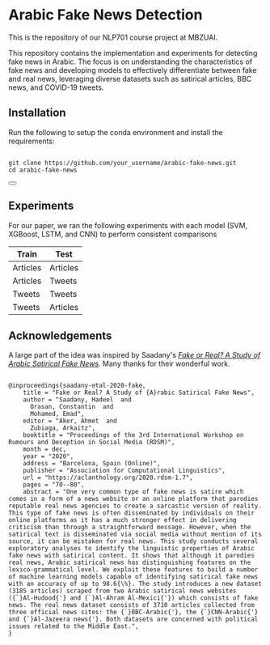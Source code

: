 # Arabic Fake News Detection

This is the repository of our NLP701 course project at MBZUAI.

This repository contains the implementation and experiments for detecting fake news in Arabic. The focus is on understanding the characteristics of fake news and developing models to effectively differentiate between fake and real news, leveraging diverse datasets such as satirical articles, BBC news, and COVID-19 tweets.


## Installation
Run the following to setup the conda environment and install the requirements:
<pre>
<code>
git clone https://github.com/your_username/arabic-fake-news.git
cd arabic-fake-news
</code>
<button onclick="copyToClipboard(this.previousElementSibling.innerText)"></button>
</pre>

<!--## Usage 
To Run the experiments please run the following code, 
- 

<pre>
<code>

</code>
<button onclick="copyToClipboard(this.previousElementSibling.innerText)"></button>
</pre> -->


## Experiments
For our paper, we ran the following experiments with each model (SVM, XGBoost, LSTM, and CNN) to perform consistent comparisons

| Train | Test  | 
|-----------------|--------------------------|
| Articles   | Articles  | 
| Articles   | Tweets    | 
| Tweets     | Tweets    | 
| Tweets     | Articles  | 


## Acknowledgements
A large part of the idea was inspired by Saadany's [ _Fake or Real? A Study of Arabic Satirical Fake News_](https://aclanthology.org/2020.rdsm-1.7/). Many thanks for their wonderful work.
<pre>
<code>
@inproceedings{saadany-etal-2020-fake,
    title = "Fake or Real? A Study of {A}rabic Satirical Fake News",
    author = "Saadany, Hadeel  and
      Orasan, Constantin  and
      Mohamed, Emad",
    editor = "Aker, Ahmet  and
      Zubiaga, Arkaitz",
    booktitle = "Proceedings of the 3rd International Workshop on Rumours and Deception in Social Media (RDSM)",
    month = dec,
    year = "2020",
    address = "Barcelona, Spain (Online)",
    publisher = "Association for Computational Linguistics",
    url = "https://aclanthology.org/2020.rdsm-1.7",
    pages = "70--80",
    abstract = "One very common type of fake news is satire which comes in a form of a news website or an online platform that parodies reputable real news agencies to create a sarcastic version of reality. This type of fake news is often disseminated by individuals on their online platforms as it has a much stronger effect in delivering criticism than through a straightforward message. However, when the satirical text is disseminated via social media without mention of its source, it can be mistaken for real news. This study conducts several exploratory analyses to identify the linguistic properties of Arabic fake news with satirical content. It shows that although it parodies real news, Arabic satirical news has distinguishing features on the lexico-grammatical level. We exploit these features to build a number of machine learning models capable of identifying satirical fake news with an accuracy of up to 98.6{\%}. The study introduces a new dataset (3185 articles) scraped from two Arabic satirical news websites ({`}Al-Hudood{'} and {`}Al-Ahram Al-Mexici{'}) which consists of fake news. The real news dataset consists of 3710 articles collected from three official news sites: the {`}BBC-Arabic{'}, the {`}CNN-Arabic{'} and {`}Al-Jazeera news{'}. Both datasets are concerned with political issues related to the Middle East.",
}
</code>
</pre>
